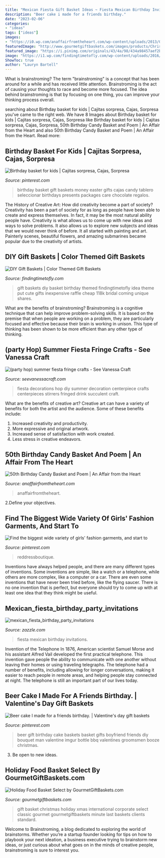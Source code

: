 ```yaml
---
title: "Mexican Fiesta Gift Basket Ideas ~ Fiesta Mexican Birthday Invitations"
description: "Beer cake i made for a friends birthday."
date: "2023-02-06"
categories:
- "ideas"
tags: ["ideas"]
images:
- "https://i0.wp.com/anaffairfromtheheart.com/wp-content/uploads/2013/02/50th31.jpg?fit=1024%2C768&amp;ssl=1"
featuredImage: "http://www.gourmetgiftbaskets.com/images/products/Christmas-Gift-Baskets/Holiday-Food-Basket-Select_large.jpg"
featured_image: "https://i.pinimg.com/originals/43/4a/98/434a98457aef2bfbd7e87e17a53b850e.jpg"
image: "https://i1.wp.com/findingtimetofly.com/wp-content/uploads/2016/05/Color-Themed-Basket-collage.jpg?fit=1024%2C1219&amp;ssl=1"
ShowToc: true
author: "Lauryn Bartell"
---
```



What is brainstroming?
The term "brainstroming" is a concept that has been around for a while and has received little attention. Brainstroming is the act of causing your thoughts to race and become more focused. The idea behind brainstroming is that by focusing on one thing, you can improve your thinking process overall.

	

		
searching about Birthday basket for kids | Cajitas sorpresa, Cajas, Sorpresa you've came to the right web. We have 8 Images about Birthday basket for kids | Cajitas sorpresa, Cajas, Sorpresa like Birthday basket for kids | Cajitas sorpresa, Cajas, Sorpresa, 50th Birthday Candy Basket and Poem | An Affair from the Heart and also 50th Birthday Candy Basket and Poem | An Affair from the Heart. Read more:
		
    
## Birthday Basket For Kids | Cajitas Sorpresa, Cajas, Sorpresa

<img loading=lazy src="https://i.pinimg.com/originals/43/4a/98/434a98457aef2bfbd7e87e17a53b850e.jpg" onerror="this.onerror=null;this.src='https://tse1.mm.bing.net/th?id=OIP.2GjhRguDXOSPxRTkCsKJZwHaJ4&amp;pid=15.1';" alt="Birthday basket for kids | Cajitas sorpresa, Cajas, Sorpresa">

_Source: pinterest.com_

>birthday basket gift baskets money easter gifts cajas candy tablero seleccionar birthdays presents packages care chocolate regalos. 

	

The History of Creative Art: How did creativity become a part of society?
Creativity has been a part of society for as long as people have been able to create and express themselves. In fact, it may be the most natural ability people have. Creativity is what allows us to come up with new ideas and ways to solve problems. It also allows us to explore new subjects and ideas that we would never think of before. It all started with painting and art. Painterly scenes, beautiful flowers, and amazing submarines became popular due to the creativity of artists.

    
## DIY Gift Baskets | Color Themed Gift Baskets

<img loading=lazy src="https://i1.wp.com/findingtimetofly.com/wp-content/uploads/2016/05/Color-Themed-Basket-collage.jpg?fit=1024%2C1219&amp;ssl=1" onerror="this.onerror=null;this.src='https://tse3.mm.bing.net/th?id=OIP.Wflu8a3MLF9MsCTT9u5lWAHaI0&amp;pid=15.1';" alt="DIY Gift Baskets | Color Themed Gift Baskets">

_Source: findingtimetofly.com_

>gift baskets diy basket birthday themed findingtimetofly idea theme put cute gifts inexpensive raffle cheap 118k bridal coming unique shares. 

	

What are the benefits of brainstroming?
Brainstroming is a cognitive technique that can help improve problem-solving skills. It is based on the premise that when people are working on a problem, they are particularly focused and effective because their brain is working in unison. This type of thinking has been shown to be more efficient than any other type of thinking.

    
## (party Hop) Summer Fiesta Fringe Crafts - See Vanessa Craft

<img loading=lazy src="http://seevanessacraft.com/wp-content/uploads/2014/04/the-party-hop_summer-fiesta-wednesday-2.jpg" onerror="this.onerror=null;this.src='https://tse3.mm.bing.net/th?id=OIP.sFkrflf_bPB3WROIMzUlgAHaLE&amp;pid=15.1';" alt="(party hop) summer fiesta fringe crafts - See Vanessa Craft">

_Source: seevanessacraft.com_

>fiesta decorations hop diy summer decoration centerpiece crafts centerpieces stirrers fringed drink succulent craft. 

	

What are the benefits of creative art?
Creative art can have a variety of benefits for both the artist and the audience. Some of these benefits include: 
1. Increased creativity and productivity.
2. More expressive and original artwork.
3. Increased sense of satisfaction with work created. 
4. Less stress in creative endeavors.

    
## 50th Birthday Candy Basket And Poem | An Affair From The Heart

<img loading=lazy src="https://i0.wp.com/anaffairfromtheheart.com/wp-content/uploads/2013/02/50th31.jpg?fit=1024%2C768&amp;ssl=1" onerror="this.onerror=null;this.src='https://tse1.mm.bing.net/th?id=OIP.fHVXRMaxULqCH4vVPGhFnQHaFj&amp;pid=15.1';" alt="50th Birthday Candy Basket and Poem | An Affair from the Heart">

_Source: anaffairfromtheheart.com_

>anaffairfromtheheart. 

	

2.Define your objectives.

    
## Find The Biggest Wide Variety Of Girls&#039; Fashion Garments, And Start To

<img loading=lazy src="https://i.pinimg.com/736x/ca/23/8d/ca238d718bfd701b0eb04d990b4a06a5.jpg" onerror="this.onerror=null;this.src='https://tse4.mm.bing.net/th?id=OIP.X3qDKYKJ6hhyqcnY2m5h3wHaLH&amp;pid=15.1';" alt="Find the biggest wide variety of girls&#039; fashion garments, and start to">

_Source: pinterest.com_

>reddressboutique. 

	

Inventions have always helped people, and there are many different types of inventions. Some inventions are simple, like a watch or a telephone, while others are more complex, like a computer or a car. There are even some inventions that have never been tried before, like the flying saucer. There is no one invention that is perfect, but everyone should try to come up with at least one idea that they think might be useful.

    
## Mexican_fiesta_birthday_party_invitations

<img loading=lazy src="http://rlv.zcache.com/mexican_fiesta_birthday_party_invitations-r2cfee795749a41bb9c34174a19d865c6_zkrqs_1200.jpg?rlvnet=1&amp;view_padding=[0.452380952380952,0,0.452380952380952,0]" onerror="this.onerror=null;this.src='https://tse1.mm.bing.net/th?id=OIP.zLtsdmjPvd_jNTWaqdzOSwHaD5&amp;pid=15.1';" alt="mexican_fiesta_birthday_party_invitations">

_Source: zazzle.com_

>fiesta mexican birthday invitations. 

	

Invention of the Telephone
In 1876, American scientist Samuel Morse and his assistant Alfred Vail developed the first practical telephone. This invention gave people the ability to communicate with one another without leaving their homes or using traveling telegraphs. The telephone had a number of benefits, including allowing for longer conversations, making it easier to reach people in remote areas, and helping people stay connected at night. The telephone is still an important part of our lives today.

    
## Beer Cake I Made For A Friends Birthday. | Valentine&#039;s Day Gift Baskets

<img loading=lazy src="https://i.pinimg.com/736x/4a/b1/5a/4ab15a46ca7906b5a4bde897c8925354.jpg" onerror="this.onerror=null;this.src='https://tse3.mm.bing.net/th?id=OIP.yO4oFyKXs9qd5fu6SRJ8AwHaJ4&amp;pid=15.1';" alt="Beer cake I made for a friends birthday. | Valentine&#039;s day gift baskets">

_Source: pinterest.com_

>beer gift birthday cake baskets basket gifts boyfriend friends diy bouquet man valentine imgur bottle bbq valentines groomsmen booze christmas. 

	

3. Be open to new ideas.

    
## Holiday Food Basket Select By GourmetGiftBaskets.com

<img loading=lazy src="http://www.gourmetgiftbaskets.com/images/products/Christmas-Gift-Baskets/Holiday-Food-Basket-Select_large.jpg" onerror="this.onerror=null;this.src='https://tse2.mm.bing.net/th?id=OIP.-dAlLwkrcmGZf7Hrl-kRbwHaHa&amp;pid=15.1';" alt="Holiday Food Basket Select by GourmetGiftBaskets.com">

_Source: gourmetgiftbaskets.com_

>gift basket christmas holiday xmas international corporate select classic gourmet gourmetgiftbaskets minute last baskets clients standard. 

	

Welcome to Brainstroming, a blog dedicated to exploring the world of brainstorms. Whether you’re a startup founder looking for tips on how to playbook your next ideation, a business executive trying to brainstorm new ideas, or just curious about what goes on in the minds of creative people, brainstroming is sure to interest you.

